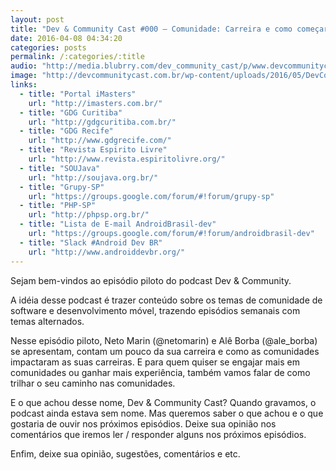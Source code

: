 ```yaml
---
layout: post
title: "Dev & Community Cast #000 – Comunidade: Carreira e como começar"
date: 2016-04-08 04:34:20
categories: posts
permalink: /:categories/:title
audio: "http://media.blubrry.com/dev_community_cast/p/www.devcommunitycast.com.br/episodios/CommunityCast-Comunidade-Carreira-Piloto-20160407-Ep000.mp3"
image: "http://devcommunitycast.com.br/wp-content/uploads/2016/05/DevCommunityCast-vitrine-Comunidade-CarreiraComoComecar-240x180.png"
links:
  - title: "Portal iMasters"
    url: "http://imasters.com.br/"
  - title: "GDG Curitiba"
    url: "http://gdgcuritiba.com.br/"
  - title: "GDG Recife"
    url: "http://www.gdgrecife.com/"
  - title: "Revista Espirito Livre"
    url: "http://www.revista.espiritolivre.org/"
  - title: "SOUJava"
    url: "http://soujava.org.br/"
  - title: "Grupy-SP"
    url: "https://groups.google.com/forum/#!forum/grupy-sp"
  - title: "PHP-SP"
    url: "http://phpsp.org.br/"
  - title: "Lista de E-mail AndroidBrasil-dev"
    url: "https://groups.google.com/forum/#!forum/androidbrasil-dev"
  - title: "Slack #Android Dev BR"
    url: "http://www.androiddevbr.org/"
---
```


Sejam bem-vindos ao episódio piloto do podcast Dev & Community.

A idéia desse podcast é trazer conteúdo sobre os temas de comunidade de software e desenvolvimento móvel, trazendo episódios semanais com temas alternados.
<!--preview-->
Nesse episódio piloto, Neto Marin (@netomarin) e Alê Borba (@ale_borba) se apresentam, contam um pouco da sua carreira e como as comunidades impactaram as suas carreiras. E para quem quiser se engajar mais em comunidades ou ganhar mais experiência, também vamos falar de como trilhar o seu caminho nas comunidades.

E o que achou desse nome, Dev & Community Cast?
Quando gravamos, o podcast ainda estava sem nome. Mas queremos saber o que achou e o que gostaria de ouvir nos próximos episódios.
Deixe sua opinião nos comentários que iremos ler / responder alguns nos próximos episódios.

Enfim, deixe sua opinião, sugestões, comentários e etc.